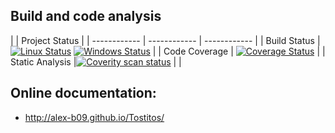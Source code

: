 ## Build and code analysis
|  | Project Status |
| ------------ | ------------ | ------------ |
| Build Status    | [![Linux Status](https://img.shields.io/travis/Alex-B09/Tostitos.svg?label=linux)](https://travis-ci.org/faouellet/TosLang) [![Windows Status](https://img.shields.io/appveyor/ci/faouellet/tostitos.svg?label=windows)](https://ci.appveyor.com/project/faouellet/tostitos) |
| Code Coverage | [![Coverage Status](https://coveralls.io/repos/Alex-B09/Tostitos/badge.svg?branch=master&service=github)](https://coveralls.io/github/Alex-B09/Tostitos?branch=master) |
| Static Analysis   |[![Coverity scan status](https://scan.coverity.com/projects/5797/badge.svg)](https://scan.coverity.com/projects/5797) | |

## Online documentation:
- http://alex-b09.github.io/Tostitos/
